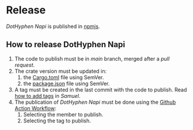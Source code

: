 # Release

_DotHyphen Napi_ is published in [npmjs](https://www.npmjs.com/package/@isfegu/dothyphen-napi).

## How to release DotHyphen Napi

1. The code to publish must be in _main_ branch, merged after a _pull request_.
2. The crate version must be updated in:
    1. the [Cargo.toml](./Cargo.toml) file using SemVer.
    2. the [package.json](./package.json) file using SemVer.
3. A tag must be created in the last commit with the code to publish. Read [how to add tags](https://github.com/isfegu/samuel/blob/main/README.md#versioning-and-tags) in _Samuel_.
4. The publication of _DotHyphen Napi_ must be done using the [Github Action Workflow](../.github/workflows/cd.yml):
    1. Selecting the member to publish.
    2. Selecting the tag to publish.
